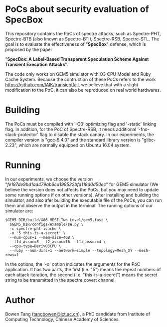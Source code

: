 # PoCs about security evaluation of SpecBox
This repository contains the PoCs of spectre attacks, such as Spectre-PHT, Spectre-BTB (also known as Spectre-BTI), Spectre-RSB, Spectre-STL. The goal is to evaluate the effectiveness of "**SpecBox**" defense, which is proposed by the paper

"**SpecBox: A Label-Based Transparent Speculation Scheme Against Transient Execution Attacks**".

The code only works on GEM5 simulator with O3 CPU Model and Ruby Cache System. Because the contruction of these PoCs refers to the work https://github.com/IAIK/transientfail, we believe that with a slight modification to the PoC, it can also be reproduced on real world hardwares.

# Building
The PoCs must be compiled with ’-O0‘ optimizing flag and '-static' linking flag. In addition, for the PoC of Spectre-RSB, it needs additional '-fno-stack-protector' flag to disable the stack canary. In our experiments, the compiler version is "gcc-5.4.0" and the standard library version is "glibc-2.23", which are normally equipped on Ubuntu 16.04 system.

# Running
In our experiments, we choose the version "*fe187de9bd1aa479ab6cd198522bfd118d0d50ec*" for GEM5 simulator (We believe the version does not affects the PoCs, but you may need to update some running options if on other versions). After installing and building the simulator, and also afer building the executable file of the PoCs, you can run them and observe the output in the terminal. The running options of our simulator are:
```
$GEM5_DIR/build/X86_MESI_Two_Level/gem5.fast \
  $GEM5_DIR/configs/example/se.py \
  -c spectre-pht-icache \
  -o '5 this-is-a-secret' \
  --num-cpus=1 --mem-size=4GB \
  --l1d_assoc=8 --l2_assoc=16 --l1i_assoc=4 \
  --cpu-type=DerivO3CPU \
  --ruby --num-dirs=1 --network=simple --topology=Mesh_XY --mesh-rows=1
```
In the options, the '-o' option indicates the arguments for the PoC application. It has two parts, the first (i.e. "5") means the repeat numbers of each attack iteration, the second (i.e. "this-is-a-secret") means the secret string to be transmitted in the spectre covert channel.

# Author
Bowen Tang (tangbowen@ict.ac.cn), a PhD candidate from Institute of Computing Technology, Chinese Academy of Sciences.
